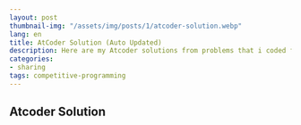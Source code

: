 ```yaml
---
layout: post
thumbnail-img: "/assets/img/posts/1/atcoder-solution.webp"
lang: en
title: AtCoder Solution (Auto Updated)
description: Here are my Atcoder solutions from problems that i coded for my assignment, preparing for competitions. You can use it for solution or something like that
categories:
- sharing
tags: competitive-programming
---
```


## Atcoder Solution

<p></p>

<div class="row justify-content-center">
  <div class="col-auto">
    <div id="atcoder">
    </div>
  </div>
</div>

<script>
  window.addEventListener('DOMContentLoaded', function () {
    fetch("https://api.tgbao.me/training/atcoder")
      .then(x => x.json())
      .then(data => $("#atcoder").html(data.data))
  })
</script>